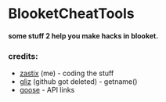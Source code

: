 # BlooketCheatTools
#### some stuff 2 help you make hacks in blooket.


### credits:
- [zastix](https://github.com/ZasticBradyn) (me) - coding the stuff
- [gliz](https://glizzers.xyz/) (github got deleted) - getname()
- [goose](https://github.com/GooseterV/) - API links
